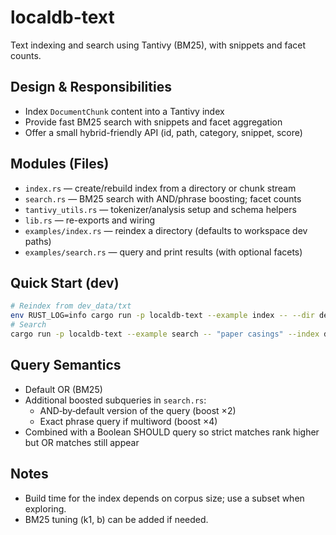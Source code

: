 # localdb-text

Text indexing and search using Tantivy (BM25), with snippets and facet counts.

## Design & Responsibilities

- Index `DocumentChunk` content into a Tantivy index
- Provide fast BM25 search with snippets and facet aggregation
- Offer a small hybrid-friendly API (id, path, category, snippet, score)

## Modules (Files)

- `index.rs` — create/rebuild index from a directory or chunk stream
- `search.rs` — BM25 search with AND/phrase boosting; facet counts
- `tantivy_utils.rs` — tokenizer/analysis setup and schema helpers
- `lib.rs` — re-exports and wiring
- `examples/index.rs` — reindex a directory (defaults to workspace dev paths)
- `examples/search.rs` — query and print results (with optional facets)

## Quick Start (dev)

```bash
# Reindex from dev_data/txt
env RUST_LOG=info cargo run -p localdb-text --example index -- --dir dev_data/txt --index dev_data/indexes/tantivy
# Search
cargo run -p localdb-text --example search -- "paper casings" --index dev_data/indexes/tantivy
```

## Query Semantics

- Default OR (BM25)
- Additional boosted subqueries in `search.rs`:
  - AND‑by‑default version of the query (boost ×2)
  - Exact phrase query if multiword (boost ×4)
- Combined with a Boolean SHOULD query so strict matches rank higher but OR matches still appear

## Notes

- Build time for the index depends on corpus size; use a subset when exploring.
- BM25 tuning (k1, b) can be added if needed.

